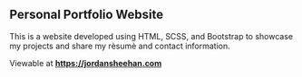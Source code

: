 ## Personal Portfolio Website

This is a website developed using HTML, SCSS, and Bootstrap to showcase my projects and share my rèsumè and contact information.

Viewable at **https://jordansheehan.com**
